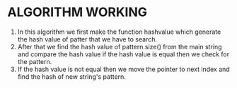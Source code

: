 # ALGORITHM WORKING

1. In this algorithm we first make the function hashvalue which generate the hash value of patter that we have to search.
2. After that we find the hash value of pattern.size() from the main string and compare the hash value if the hash value is equal then we check for the pattern.
3. If the hash value is not equal then we move the pointer to next index and find the hash of new string's pattern.
